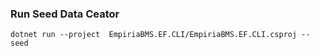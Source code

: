 ﻿
### Run Seed Data Ceator
``dotnet run --project  EmpiriaBMS.EF.CLI/EmpiriaBMS.EF.CLI.csproj -- seed``